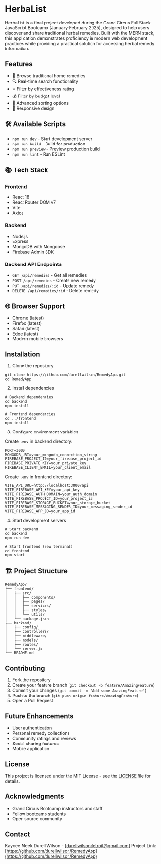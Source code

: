 # HerbaList

HerbaList is a final project developed during the Grand Circus Full Stack JavaScript Bootcamp (January-February 2025), designed to help users discover and share traditional herbal remedies. Built with the MERN stack, this application demonstrates proficiency in modern web development practices while providing a practical solution for accessing herbal remedy information.

## Features

- 🌿 Browse traditional home remedies
- 🔍 Real-time search functionality
- ⭐ Filter by effectiveness rating
- 💰 Filter by budget level
- 🔄 Advanced sorting options
- 📱 Responsive design

## 🛠️ Available Scripts

- `npm run dev` - Start development server
- `npm run build` - Build for production
- `npm run preview` - Preview production build
- `npm run lint` - Run ESLint

## 📚 Tech Stack

### Frontend
- React 18
- React Router DOM v7
- Vite
- Axios

### Backend
* Node.js
* Express
* MongoDB with Mongoose
* Firebase Admin SDK

### Backend API Endpoints
- `GET /api/remedies` - Get all remedies
- `POST /api/remedies` - Create new remedy
- `PUT /api/remedies/:id` - Update remedy
- `DELETE /api/remedies/:id` - Delete remedy

## 🌐 Browser Support

- Chrome (latest)
- Firefox (latest)
- Safari (latest)
- Edge (latest)
- Modern mobile browsers

## Installation

1. Clone the repository
```
git clone https://github.com/durellwilson/RemedyApp.git
cd RemedyApp
```

2. Install dependencies
```
# Backend dependencies
cd backend
npm install

# Frontend dependencies
cd ../frontend
npm install
```

3. Configure environment variables

Create `.env` in backend directory:
```
PORT=3000
MONGODB_URI=your_mongodb_connection_string
FIREBASE_PROJECT_ID=your_firebase_project_id
FIREBASE_PRIVATE_KEY=your_private_key
FIREBASE_CLIENT_EMAIL=your_client_email
```

Create `.env` in frontend directory:
```
VITE_API_URL=http://localhost:3000/api
VITE_FIREBASE_API_KEY=your_api_key
VITE_FIREBASE_AUTH_DOMAIN=your_auth_domain
VITE_FIREBASE_PROJECT_ID=your_project_id
VITE_FIREBASE_STORAGE_BUCKET=your_storage_bucket
VITE_FIREBASE_MESSAGING_SENDER_ID=your_messaging_sender_id
VITE_FIREBASE_APP_ID=your_app_id
```

4. Start development servers
```
# Start backend
cd backend
npm run dev

# Start frontend (new terminal)
cd frontend
npm start
```

## 🏗️ Project Structure
```
RemedyApp/
├── frontend/
│   ├── src/
│   │   ├── components/
│   │   ├── pages/
│   │   ├── services/
│   │   ├── styles/
│   │   └── utils/
│   └── package.json
├── backend/
│   ├── config/
│   ├── controllers/
│   ├── middleware/
│   ├── models/
│   ├── routes/
│   └── server.js
└── README.md
```

## Contributing

1. Fork the repository
2. Create your feature branch (`git checkout -b feature/AmazingFeature`)
3. Commit your changes (`git commit -m 'Add some AmazingFeature'`)
4. Push to the branch (`git push origin feature/AmazingFeature`)
5. Open a Pull Request

## Future Enhancements

- User authentication
- Personal remedy collections
- Community ratings and reviews
- Social sharing features
- Mobile application

## License

This project is licensed under the MIT License - see the [LICENSE](LICENSE) file for details.

## Acknowledgments

- Grand Circus Bootcamp instructors and staff
- Fellow bootcamp students
- Open source community

## Contact

Kaycee
Meek
Durell Wilson - [durellwilsondetroit@gmail.com]
Project Link: 
[https://github.com/durellwilson/RemedyApp](https://github.com/durellwilson/RemedyApp)

